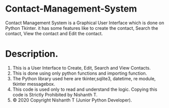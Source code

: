 # Contact-Management-System

Contact Management System is a Graphical User Interface which is done on Python Tkinter. it has some features like to create the contact, Search the contact, View the contact and Edit the contact. 

# Description. 

1. This is a User Interface to Create, Edit, Search and View Contacts. 
2. This is done using only python functions and importing function.
3. The Python library used here are tkinter,sqlite3, datetime, re module, tkinter messagebox.
4. This code is used only to read and understand the logic. 
   Copying this code is Strictly Prohibited by Nishanth T. 
5. © 2020 Copyright Nishanth T (Junior Python Developer).

